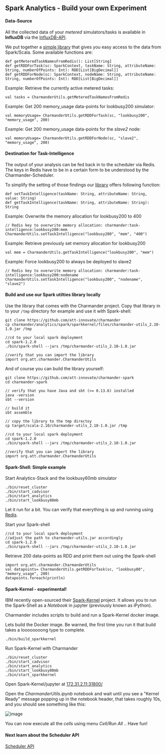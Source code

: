 Spark Analytics - Build your own Experiment
-------------------------------------------

#### Data-Source
All the collected data of your _metered_ simulators/tasks is available in **InfluxDB** via the [InfluxDB-API](http://influxdb.com/docs/v0.7/api/reading_and_writing_data.html).

We put together a [simple library](https://github.com/att-innovate/charmander-spark/blob/master/src/main/scala/org/att/charmander/CharmanderUtils.scala)
that gives you easy access to the data from Spark/Scala. Some available functions are:

    def getMeteredTaskNamesFromRedis(): List[String]
    def getRDDForTask(sc: SparkContext, taskName: String, attributeName: String, numberOfPoints: Int): RDD[List[BigDecimal]]
    def getRDDForNode(sc: SparkContext, nodeName: String, attributeName: String, numberOfPoints: Int): RDD[List[BigDecimal]]

Example: Retrieve the currently active metered tasks:

    val tasks = CharmanderUtils.getMeteredTaskNamesFromRedis

Example: Get 200 memory_usage data-points for lookbusy200 simulator:

    val memoryUsage= CharmanderUtils.getRDDForTask(sc, "lookbusy200", "memory_usage", 200)

Example: Get 200 memory_usage data-points for the _slave2_ node:

    val memoryUsage= CharmanderUtils.getRDDForNode(sc, "slave2", "memory_usage", 200)


#### Destination for Task-Intelligence
The output of your analysis can be fed back in to the scheduler via Redis. The keys in Redis have to be in a certain form
to be understood by the Charmander-Scheduler.

To simplify the setting of those findings our [library](https://github.com/att-innovate/charmander-spark/blob/master/src/main/scala/org/att/charmander/CharmanderUtils.scala)
offers following function:

    def setTaskIntelligence(taskName: String, attributeName: String, value: String)
    def getTaskIntelligence(taskName: String, attributeName: String): String

Example: Overwrite the memory allocation for lookbusy200 to 400

    // Redis key to overwrite memory allocation: charmander:task-intelligence:lookbusy200:mem
    CharmanderUtils.setTaskIntelligence("lookbusy200", "mem", "400")

Example: Retrieve previously set memory allocation for lookbusy200

    val mem = CharmanderUtils.getTaskIntelligence("lookbusy200", "mem")

Example: Force lookbusy200 to always be deployed to slave2

    // Redis key to overwrite memory allocation: charmander:task-intelligence:lookbusy200:nodename
    CharmanderUtils.setTaskIntelligence("lookbusy200", "nodename", "slave2")


#### Build and use our Spark utilties library locally
Use the library that comes with the Charmander project. Copy that library in to your `/tmp` directory for example
and use it with Spark-shell:

    git clone https://github.com/att-innovate/charmander
    cp charmander/analytics/spark/sparkkernel/files/charmander-utils_2.10-1.0.jar /tmp

    //cd to your local spark deployment
    cd spark-1.2.0
    ./bin/spark-shell --jars /tmp/charmander-utils_2.10-1.0.jar

    //verify that you can import the library
    import org.att.charmander.CharmanderUtils

And of course you can build the library yourself:

    git clone https://github.com/att-innovate/charmander-spark
    cd charmander-spark

    // verify that you have Java and sbt (>= 0.13.6) installed
    java -version
    sbt --version

    // build it
    sbt assemble

    // copy the library to the tmp directoy
    cp target/scala-2.10/charmander-utils_2.10-1.0.jar /tmp

    //cd to your local spark deployment
    cd spark-1.2.0
    ./bin/spark-shell --jars /tmp/charmander-utils_2.10-1.0.jar

    //verify that you can import the library
    import org.att.charmander.CharmanderUtils

#### Spark-Shell: Simple example

Start Analytics-Stack and the lookbusy60mb simulator

    ./bin/reset_cluster
    ./bin/start_cadvisor
    ./bin/start_analytics
    ./bin/start_lookbusy80mb

Let it run for a bit. You can verify that everything is up and running using [Redis](http://172.31.2.11:31610).

Start your Spark-shell

    //cd to your local spark deployment
    //adjust the path to charmander-utils.jar accordingly
    cd spark-1.2.0
    ./bin/spark-shell --jars /tmp/charmander-utils_2.10-1.0.jar

Retrieve 200 data-points as RDD and print them out using the Spark-shell

    import org.att.charmander.CharmanderUtils
    val datapoints= CharmanderUtils.getRDDForTask(sc, "lookbusy80", "memory_usage", 200)
    datapoints.foreach(println)


#### Spark-Kernel - experimental!

IBM recently open-sourced their [Spark-Kernel](https://github.com/ibm-et/spark-kernel) project.
It allows you to run the Spark-Shell as a _Notebook_ in jupyter (previously known as iPython).

Charmander includes scripts to build and run a Spark-Kernel docker image.

Lets build the Docker image. Be warned, the first time you run it that build takes a loooooooong type to complete.

    ./bin/build_sparkkernel

Run Spark-Kernel with Charmander

    ./bin/reset_cluster
    ./bin/start_cadvisor
    ./bin/start_analytics
    ./bin/start_lookbusy80mb
    ./bin/start_sparkkernel

Open Spark-Kernel/jupyter at [172.31.2.11:31800/](http://172.31.2.11:31800/)

Open the _CharmanderUtils.ipynb_ notebook and wait until you see a "Kernel Ready" message popping up in the notebook
header, that takes roughly 10s, and you should see something like this:

![image](https://github.com/att-innovate/charmander/blob/master/docs/assets/SparkKernel.png?raw=true)

You can now execute all the _cells_ using menu _Cell/Run All_ .. Have fun!



#### Next learn about the Scheduler API

[Scheduler API](https://github.com/att-innovate/charmander/blob/master/docs/SCHEDULERAPI.md)





